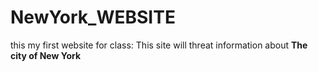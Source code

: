 # NewYork_WEBSITE
this my first website for class:
This site will threat information about **The city of New York**


